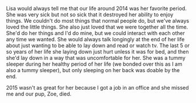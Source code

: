 Lisa would always tell me that our life around 2014 was her favorite period. She was very sick but not so sick that it destroyed her ability to enjoy things. We couldn't do most things that normal people do, but we've always loved the little things. She also just loved that we were together all the time. She'd do her things and I'd do mine, but we could interact with each other any time we wanted. She would always talk longingly at the end of her life about just wanting to be able to lay down and read or watch tv. The last 5 or so years of her life she laying down just hurt unless it was for bed, and then she'd lay down in a way that was uncomfortable for her. She was a tummy sleeper during her healthy period of her life (we bonded over this as I am also a tummy sleeper), but only sleeping on her back was doable by the end. 

2015 wasn't as great for her because I got a job in an office and she missed me and our pup, Zoe, died. 